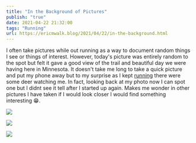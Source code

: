 ```yaml
---
title: "In the Background of Pictures"
publish: "true"
date: 2021-04-22 21:32:00
tags: "Running"
url: https://ericmwalk.blog/2021/04/22/in-the-background.html
---
```


I often take pictures while out running as a way to document random things I see or things of interest. However, today's picture was entirely random to the spot but felt it gave a good view of the trail and beautiful day we were having here in Minnesota. It doesn't take me long to take a quick picture and put my phone away but to my surprise as I kept [running](https://www.strava.com/activities/5173882019) there were some deer watching me. In fact, looking back at my photo now I can spot one but I didnt see it tell after I started up again.  Makes me wonder in other pictures I have taken if I would look closer I would find something interesting 😁.

![](https://ericmwalk.blog/uploads/2021/a8626d73f4.jpg)

![](https://ericmwalk.blog/uploads/2021/fd0e86b6e8.jpg)

![](https://ericmwalk.blog/uploads/2021/4637ce0152.jpg)